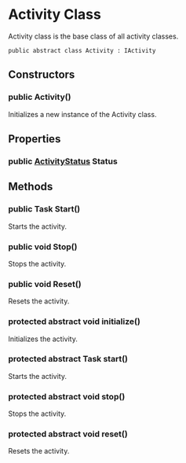 # Activity Class

Activity class is the base class of all activity classes.

<pre><code>public abstract class Activity : IActivity
</code></pre>

## Constructors

### public Activity()

Initializes a new instance of the Activity class.

## Properties

### public [ActivityStatus](https://github.com/aratomo-arazon/WFLite/tree/master/doc/Enums/ActivityStatus.md) Status

## Methods

### public Task Start()

Starts the activity.

### public void Stop()

Stops the activity.

### public void Reset()

Resets the activity.

### protected abstract void initialize()

Initializes the activity. 

### protected abstract Task start()

Starts the activity.

### protected abstract void stop()

Stops the activity.

### protected abstract void reset()

Resets the activity.
